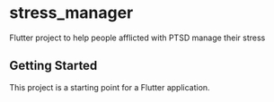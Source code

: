 # stress_manager

Flutter project to help people afflicted with PTSD manage their stress

## Getting Started

This project is a starting point for a Flutter application.

